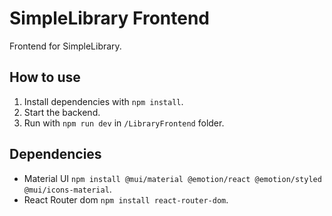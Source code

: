 # SimpleLibrary Frontend

Frontend for SimpleLibrary.

## How to use

1. Install dependencies with `npm install`.
2. Start the backend.
3. Run with `npm run dev` in `/LibraryFrontend` folder.

## Dependencies

- Material UI `npm install @mui/material @emotion/react @emotion/styled @mui/icons-material`.
- React Router dom `npm install react-router-dom`.
